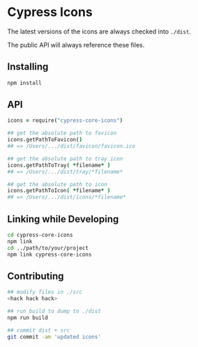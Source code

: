 # Cypress Icons

The latest versions of the icons are always checked into `./dist`.

The public API will always reference these files.

## Installing

```bash
npm install
```

## API

```coffeescript
icons = require("cypress-core-icons")

## get the absolute path to favicon
icons.getPathToFavicon()
## => /Users/.../dist/favicon/favicon.ico

## get the absolute path to tray icon
icons.getPathToTray( *filename* )
## => /Users/.../dist/tray/*filename*

## get the absolute path to icon
icons.getPathToIcon( *filename* )
## => /Users/.../dist/icons/*filename*
```

## Linking while Developing

```bash
cd cypress-core-icons
npm link
cd ../path/to/your/project
npm link cypress-core-icons
```

## Contributing

```bash
## modify files in ./src
<hack hack hack>

## run build to dump to ./dist
npm run build

## commit dist + src
git commit -am 'updated icons'
```